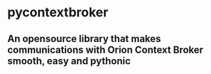 # pycontextbroker

## An opensource library that makes communications with Orion Context Broker smooth, easy and pythonic
